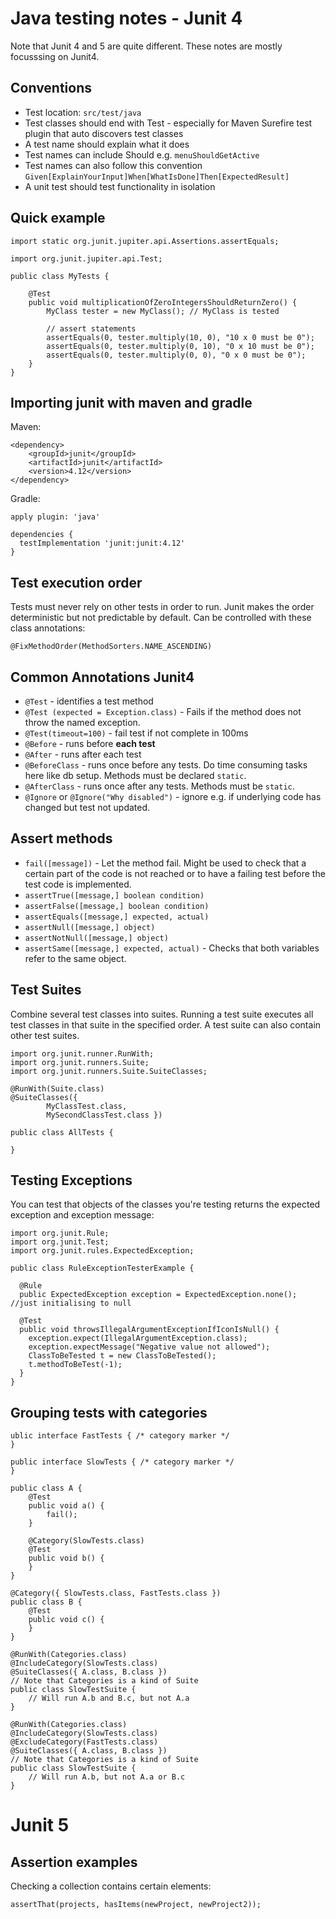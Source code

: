 # Java testing notes - Junit 4

Note that Junit 4 and 5 are quite different. These notes are mostly focusssing on Junit4.

## Conventions

* Test location: `src/test/java`
* Test classes should end with Test - especially for Maven Surefire test plugin that auto discovers test classes
* A test name should explain what it does
* Test names can include Should e.g. `menuShouldGetActive`
* Test names can also follow this convention `Given[ExplainYourInput]When[WhatIsDone]Then[ExpectedResult]`
* A unit test should test functionality in isolation

## Quick example


```
import static org.junit.jupiter.api.Assertions.assertEquals;

import org.junit.jupiter.api.Test;

public class MyTests {

    @Test
    public void multiplicationOfZeroIntegersShouldReturnZero() {
        MyClass tester = new MyClass(); // MyClass is tested

        // assert statements
        assertEquals(0, tester.multiply(10, 0), "10 x 0 must be 0");
        assertEquals(0, tester.multiply(0, 10), "0 x 10 must be 0");
        assertEquals(0, tester.multiply(0, 0), "0 x 0 must be 0");
    }
}
```

## Importing junit with maven and gradle
Maven:

```
<dependency>
    <groupId>junit</groupId>
    <artifactId>junit</artifactId>
    <version>4.12</version>
</dependency>
```
Gradle:

```
apply plugin: 'java'

dependencies {
  testImplementation 'junit:junit:4.12'
}
```

## Test execution order

Tests must never rely on other tests in order to run.
Junit makes the order deterministic but not predictable by default.
Can be controlled with these class annotations:

```
@FixMethodOrder(MethodSorters.NAME_ASCENDING)

```


## Common Annotations Junit4

* `@Test` - identifies a test method
* `@Test (expected = Exception.class)` - Fails if the method does not throw the named exception.
* `@Test(timeout=100)` - fail test if not complete in 100ms
* `@Before` - runs before **each test**
* `@After` - runs after each test
* `@BeforeClass` - runs once before any tests. Do time consuming tasks here like db setup. Methods must be declared `static`.
* `@AfterClass`  - runs once after any tests. Methods must be `static`.
* `@Ignore` or `@Ignore("Why disabled")` - ignore e.g. if underlying code has changed but test not updated.




## Assert methods

* `fail([message])` -  Let the method fail. Might be used to check that a certain part of the code is not reached or to have a failing test before the test code is implemented. 
* `assertTrue([message,] boolean condition)`
* `assertFalse([message,] boolean condition)`
* `assertEquals([message,] expected, actual)`
* `assertNull([message,] object)`
* `assertNotNull([message,] object)`
* `assertSame([message,] expected, actual)` - Checks that both variables refer to the same object.



## Test Suites

Combine several test classes into suites. Running a test suite executes all test classes in that suite in the specified order. A test suite can also contain other test suites.

```
import org.junit.runner.RunWith;
import org.junit.runners.Suite;
import org.junit.runners.Suite.SuiteClasses;

@RunWith(Suite.class)
@SuiteClasses({
        MyClassTest.class,
        MySecondClassTest.class })

public class AllTests {

}
```

## Testing Exceptions

You can test that objects of the classes you're testing returns the expected exception and exception message:

```
import org.junit.Rule;
import org.junit.Test;
import org.junit.rules.ExpectedException;

public class RuleExceptionTesterExample {

  @Rule
  public ExpectedException exception = ExpectedException.none();  //just initialising to null

  @Test
  public void throwsIllegalArgumentExceptionIfIconIsNull() {
    exception.expect(IllegalArgumentException.class);
    exception.expectMessage("Negative value not allowed");
    ClassToBeTested t = new ClassToBeTested();
    t.methodToBeTest(-1);
  }
}
```

## Grouping tests with categories

```
ublic interface FastTests { /* category marker */
}

public interface SlowTests { /* category marker */
}

public class A {
    @Test
    public void a() {
        fail();
    }

    @Category(SlowTests.class)
    @Test
    public void b() {
    }
}

@Category({ SlowTests.class, FastTests.class })
public class B {
    @Test
    public void c() {
    }
}

@RunWith(Categories.class)
@IncludeCategory(SlowTests.class)
@SuiteClasses({ A.class, B.class })
// Note that Categories is a kind of Suite
public class SlowTestSuite {
    // Will run A.b and B.c, but not A.a
}

@RunWith(Categories.class)
@IncludeCategory(SlowTests.class)
@ExcludeCategory(FastTests.class)
@SuiteClasses({ A.class, B.class })
// Note that Categories is a kind of Suite
public class SlowTestSuite {
    // Will run A.b, but not A.a or B.c
}

```

# Junit 5

## Assertion examples

Checking a collection contains certain elements:

```
assertThat(projects, hasItems(newProject, newProject2));
```
